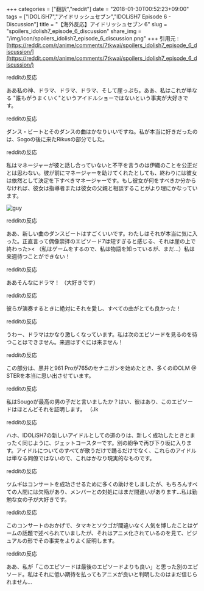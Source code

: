 +++
categories = ["翻訳","reddit"]
date = "2018-01-30T00:52:23+09:00"
tags = ["IDOLiSH7","アイドリッシュセブン","IDOLiSH7 Episode 6 - Discussion"]
title = "【海外反応】アイドリッシュセブン 6"
slug = "spoilers_idolish7_episode_6_discussion"
share_img = "/img/icon/spoilers_idolish7_episode_6_discussion.png"
+++
引用元 : [https://reddit.com/r/anime/comments/7tkwai/spoilers_idolish7_episode_6_discussion/](https://reddit.com/r/anime/comments/7tkwai/spoilers_idolish7_episode_6_discussion/)

<p><span class="reddit-comment">redditの反応</span></p>ああ私の神、ドラマ、ドラマ、ドラマ、そして崖っぷち。ああ、私はこれが単なる "誰もがうまくいく"というアイドルショーではないという事実が大好きです。

<p><span class="reddit-comment">redditの反応</span></p>ダンス・ビートとそのダンスの曲はかなりいいですね。私が本当に好きだったのは、Sogoの後に来たRikusの部分でした。

<p><span class="reddit-comment">redditの反応</span></p>私はマネージャーが彼と話し合っていないと不平を言うのは伊織のことを公正だとは思わない。彼が前にマネージャーを助けてくれたとしても、終わりには彼女は依然として決定を下すべきマネージャーです。もし彼女が何をすべきか分からなければ、彼女は指導者または彼女の父親と相談することがより理にかなっています。

![guy](https://i.imgur.com/1QDy6yh.jpg)

<p><span class="reddit-comment">redditの反応</span></p>ああ、新しい曲のダンスビートはすごくいいです。わたしはそれが本当に気に入った。正直言って偶像崇拝のエピソード7は短すぎると感じる、それは崖の上で終わった&gt;&lt; （私はゲームをするので、私は物語を知っているが、まだ...）私は来週待つことができない！

<p><span class="reddit-comment">redditの反応</span></p>ああそんなにドラマ！ （大好きです）

<p><span class="reddit-comment">redditの反応</span></p>彼らが演奏するときに絶対にそれを愛し、すべての曲がとても良かった！

<p><span class="reddit-comment">redditの反応</span></p>うわー、ドラマはかなり激しくなっています。私は次のエピソードを見るのを待つことはできません。来週はすぐには来ません！

<p><span class="reddit-comment">redditの反応</span></p>この部分は、黒井と961 Proが765のセナニガンを始めたとき、多くのiDOLM @ STERを本当に思い出させています。

<p><span class="reddit-comment">redditの反応</span></p>私はSougoが最高の男の子だと言いましたか？はい、彼はあり、このエピソードはほとんどそれを証明します。 （Jk

<p><span class="reddit-comment">redditの反応</span></p>ハホ、IDOLiSH7の新しいアイドルとしての道のりは、新しく成功したときとまったく同じように、ジェットコースターです。別の紛争で再び下り坂に入ります。アイドルについてのすべてが歌うだけで踊るだけでなく、これらのアイドルは単なる同僚ではないので、これはかなり現実的なものです。

<p><span class="reddit-comment">redditの反応</span></p>ツムギはコンサートを成功させるために多くの助けをしましたが、もちろんすべての人間には欠陥があり、メンバーとの対処にはまだ間違いがあります...私は勤勉な女の子が大好きです。

<p><span class="reddit-comment">redditの反応</span></p>このコンサートのおかげで、タマキとソウゴが間違いなく人気を博したことはゲームの話題で述べられていましたが、それはアニメ化されているのを見て、ビジュアルの形でその事実をよりよく証明します。

<p><span class="reddit-comment">redditの反応</span></p>ああ、私が「このエピソードは最後のエピソードよりも良い」と思った別のエピソード。私はそれに低い期待を払ってもアニメが良いと判明したのはまだ信じられません...
